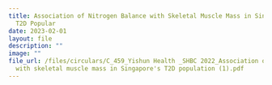 ```yaml
---
title: Association of Nitrogen Balance with Skeletal Muscle Mass in Singapore's
  T2D Popular
date: 2023-02-01
layout: file
description: ""
image: ""
file_url: /files/circulars/C_459_Yishun Health _SHBC 2022_Association of nitrogen balance
  with skeletal muscle mass in Singapore's T2D population (1).pdf
---
```

